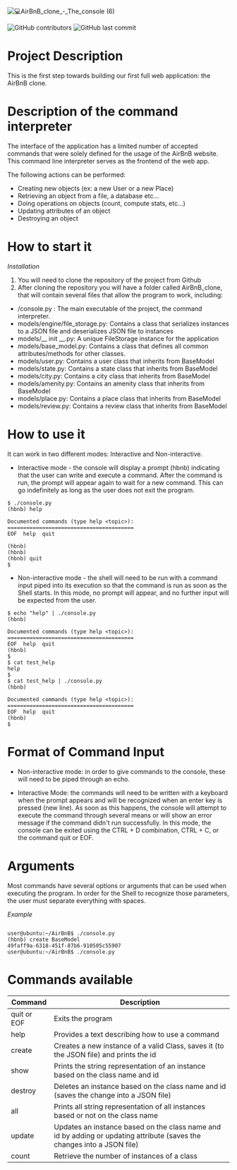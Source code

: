 ![💻AirBnB_clone_-_The_console (6)](https://user-images.githubusercontent.com/110534527/218325064-7562f18b-1262-4442-a005-7dbfcff8517e.png)

![GitHub contributors](https://img.shields.io/github/contributors/Ckimatu/AirBnB_clone)
![GitHub last commit](https://img.shields.io/github/last-commit/Ckimatu/AirBnB_clone)

# Project Description

This is the first step towards building our first full web application: the AirBnB clone.

# Description of the command interpreter

The interface of the application has a limited number of accepted commands that were solely defined for the usage of the AirBnB website.
This command line interpreter serves as the frontend of the web app.

The following actions can be performed:
* Creating new objects (ex: a new User or a new Place)
* Retrieving an object from a file, a database etc…
* Doing operations on objects (count, compute stats, etc…)
* Updating attributes of an object
* Destroying an object

# How to start it

*Installation*

1. You will need to clone the repository of the project from Github
2. After cloning the repository you will have a folder called AirBnB_clone, that will contain several files that allow the program to work, including:
* /console.py : The main executable of the project, the command interpreter.
* models/engine/file_storage.py: Contains a class that serializes instances to a JSON file and deserializes JSON file to instances
* models/__ init __.py: A unique FileStorage instance for the application
* models/base_model.py: Contains a class that defines all common attributes/methods for other classes.
* models/user.py: Contains a user class that inherits from BaseModel
* models/state.py: Contains a state class that inherits from BaseModel
* models/city.py: Contains a city class that inherits from BaseModel
* models/amenity.py: Contains an amenity class that inherits from BaseModel
* models/place.py: Contains a place class that inherits from BaseModel
* models/review.py: Contains a review class that inherits from BaseModel

# How to use it

It can work in two different modes:
Interactive and Non-interactive.

* Interactive mode - the console will display a prompt (hbnb) indicating that the user can write and execute a command. After the command is run, the prompt will appear again to wait for a new command. This can go indefinitely as long as the user does not exit the program.

```
$ ./console.py
(hbnb) help

Documented commands (type help <topic>):
========================================
EOF  help  quit

(hbnb) 
(hbnb) 
(hbnb) quit
$
```

* Non-interactive mode - the shell will need to be run with a command input piped into its execution so that the command is run as soon as the Shell starts. In this mode, no prompt will appear, and no further input will be expected from the user.

```
$ echo "help" | ./console.py
(hbnb)

Documented commands (type help <topic>):
========================================
EOF  help  quit
(hbnb) 
$
$ cat test_help
help
$
$ cat test_help | ./console.py
(hbnb)

Documented commands (type help <topic>):
========================================
EOF  help  quit
(hbnb) 
$
```

# Format of Command Input

* Non-interactive mode: in order to give commands to the console, these will need to be piped through an echo.

* Interactive Mode: the commands will need to be written with a keyboard when the prompt appears and will be recognized when an enter key is pressed (new line). As soon as this happens, the console will attempt to execute the command through several means or will show an error message if the command didn't run successfully. In this mode, the console can be exited using the CTRL + D combination, CTRL + C, or the command quit or EOF.

# Arguments 

Most commands have several options or arguments that can be used when executing the program. In order for the Shell to recognize those parameters, the user must separate everything with spaces.

*Example*

```

user@ubuntu:~/AirBnB$ ./console.py
(hbnb) create BaseModel
49faff9a-6318-451f-87b6-910505c55907
user@ubuntu:~/AirBnB$ ./console.py

```

# Commands available

 | Command | Description |
 | ------- | ----------- |
 | quit or EOF | Exits the program | By itself |
 | help | Provides a text describing how to use a command |
 | create | Creates a new instance of a valid Class, saves it (to the JSON file) and prints the id |
 | show | Prints the string representation of an instance based on the class name and id |
 | destroy | Deletes an instance based on the class name and id (saves the change into a JSON file) |
 | all | Prints all string representation of all instances based or not on the class name |
 | update | Updates an instance based on the class name and id by adding or updating attribute (saves the changes into a JSON file) |
 | count | Retrieve the number of instances of a class |





